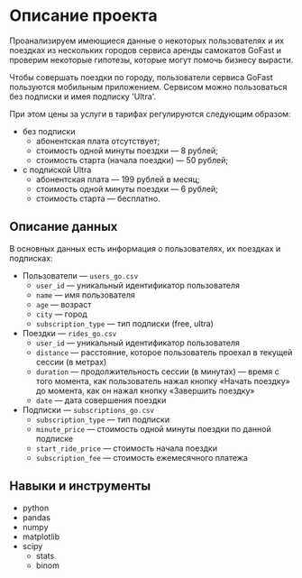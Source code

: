 # Описание проекта
Проанализируем имеющиеся данные о некоторых пользователях и их поездках из нескольких городов сервиса аренды самокатов GoFast и проверим некоторые гипотезы, которые могут помочь бизнесу вырасти.

Чтобы совершать поездки по городу, пользователи сервиса GoFast пользуются мобильным приложением. Сервисом можно пользоваться без подписки и имея подписку 'Ultra'.

При этом цены за услуги в тарифах регулируются следующим образом:
- без подписки
  - абонентская плата отсутствует;
  - стоимость одной минуты поездки — 8 рублей;
  - стоимость старта (начала поездки) — 50 рублей;
- с подпиской Ultra
  - абонентская плата — 199 рублей в месяц;
  - стоимость одной минуты поездки — 6 рублей;
  - стоимость старта — бесплатно.

## Описание данных
В основных данных есть информация о пользователях, их поездках и подписках:
- Пользователи — `users_go.csv`
  - `user_id` — уникальный идентификатор пользователя
  - `name` — имя пользователя
  - `age` — возраст
  - `city` — город
  - `subscription_type` — тип подписки (free, ultra)
- Поездки — `rides_go.csv`
  - `user_id` — уникальный идентификатор пользователя
  - `distance` — расстояние, которое пользователь проехал в текущей сессии (в метрах)
  - `duration` — продолжительность сессии (в минутах) — время с того момента, как пользователь нажал кнопку «Начать поездку» до момента, как он нажал кнопку «Завершить поездку»
  - `date` — дата совершения поездки
- Подписки — `subscriptions_go.csv`
  - `subscription_type` — тип подписки
  - `minute_price` — стоимость одной минуты поездки по данной подписке
  - `start_ride_price` — стоимость начала поездки
  - `subscription_fee` — стоимость ежемесячного платежа

## Навыки и инструменты
- python
- pandas
- numpy
- matplotlib
- scipy
  - stats
  - binom
